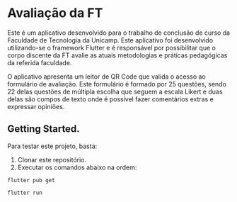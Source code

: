 # Avaliação da FT

Este é um aplicativo desenvolvido para o trabalho de conclusão de curso da Faculdade de Tecnologia da Unicamp. Este aplicativo foi desenvolvido utilizando-se o framework Flutter e é responsável por possibilitar que o corpo discente da FT avalie as atuais metodologias e práticas pedagógicas da referida faculdade. 

O aplicativo apresenta um leitor de QR Code que valida o acesso ao formulário de avaliação. Este formulário é formado por 25 questões, sendo 22 delas questões de múltipla escolha que seguem a escala Likert e duas delas são compos de texto onde é possível fazer comentários extras e expressar opiniões. 

## Getting Started.

Para testar este projeto, basta:
1. Clonar este repositório.
2. Executar os comandos abaixo na ordem: 
```
flutter pub get
```

```
flutter run
